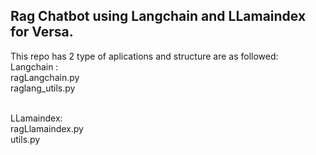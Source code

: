 ## Rag Chatbot using Langchain and LLamaindex for Versa.
This repo has 2 type of aplications and structure are as followed:
<br>Langchain :</br>
ragLangchain.py
<br>raglang_utils.py</br>

<br>LLamaindex:</br>
ragLlamaindex.py
<br>utils.py</br>